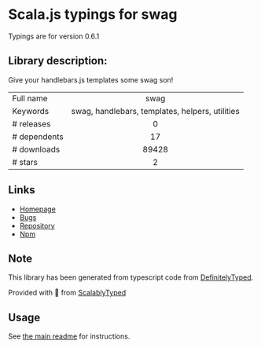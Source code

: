 
# Scala.js typings for swag

Typings are for version 0.6.1

## Library description:
Give your handlebars.js templates some swag son!

|                    |                 |
| ------------------ | :-------------: |
| Full name          | swag |
| Keywords           | swag, handlebars, templates, helpers, utilities |
| # releases         | 0 |
| # dependents       | 17 |
| # downloads        | 89428 |
| # stars            | 2 |

## Links
- [Homepage](https://github.com/elving/swag)
- [Bugs](https://github.com/elving/swag/issues)
- [Repository](https://github.com/elving/swag)
- [Npm](https://www.npmjs.com/package/swag)
    


## Note
This library has been generated from typescript code from [DefinitelyTyped](https://definitelytyped.org).

Provided with :purple_heart: from [ScalablyTyped](https://github.com/oyvindberg/ScalablyTyped)

## Usage
See [the main readme](../../readme.md) for instructions.


